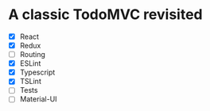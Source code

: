 # A classic TodoMVC revisited

- [x] React
- [x] Redux
- [ ] Routing
- [x] ESLint
- [x] Typescript
- [x] TSLint
- [ ] Tests
- [ ] Material-UI
